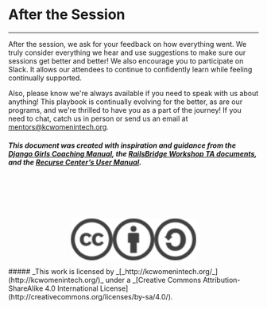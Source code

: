 # After the Session

---

After the session, we ask for your feedback on how everything went. We truly consider everything we hear and use suggestions to make sure our sessions get better and better! We also encourage you to participate on Slack. It allows our attendees to continue to confidently learn while feeling continually supported.

Also, please know we're always available if you need to speak with us about anything! This playbook is continually evolving for the better, as are our programs, and we're thrilled to have you as a part of the journey! If you need to chat, catch us in person or send us an email at [mentors@kcwomenintech.org](mailto:mentors@kcwomenintech.org).

##### _This document was created with inspiration and guidance from the _[_Django Girls Coaching Manual_](https://coach.djangogirls.org/)_, the _[_RailsBridge Workshop TA documents_](http://docs.railsbridge.org/workshop/ta_cheat_sheet)_, and the _[_Recurse Center’s User Manual_](https://www.recurse.com/manual)_._
</br>
</br>
</br>
</br>

<p align="center">
    <img height="50%" width="50%" align="middle" src="images/cc-kcwit.png" alt="KC Women in Tech" />
</p>
##### _This work is licensed by _[_http://kcwomenintech.org/_](http://kcwomenintech.org/)_ under a _[Creative Commons Attribution-ShareAlike 4.0 International License](http://creativecommons.org/licenses/by-sa/4.0/).
